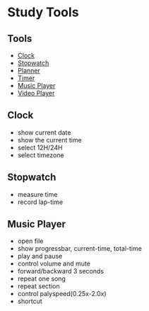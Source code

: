 # Study Tools

## Tools
- [Clock](./01_clock/)
- [Stopwatch](./02_stopwatch/)
- [Planner]()
- [Timer]()
- [Music Player]()
- [Video Player]()

## Clock
- show current date
- show the current time
- select 12H/24H
- select timezone

## Stopwatch
- measure time
- record lap-time

## Music Player
- open file
- show progressbar, current-time, total-time
- play and pause
- control volume and mute
- forward/backward 3 seconds
- repeat one song
- repeat section
- control palyspeed(0.25x-2.0x)
- shortcut